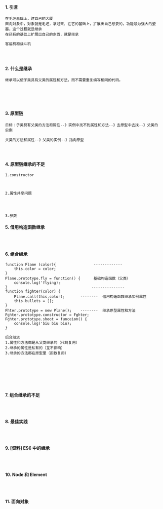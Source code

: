 #### 1.	引言
```
在毛坯基础上，建自己的大厦
面向对象中，对象就是毛坯，拿过来，在它的基础上，扩展出自己想要的，功能最为强大的瓷器，这个过程就是继承
在已有的基础上扩展出自己的东西，就是继承
```
```
客运机和战斗机




```
#### 2.	什么是继承
```
继承可以使子类具有父类的属性和方法，而不需要重复编写相同的代码。






```
#### 3.	原型链
```
目标：子类具有父类的方法和属性--》实例中找不到属性和方法--》去原型中去找--》父类的实例

父类的方法和属性--》父类的实例--》指向原型




```
#### 4.	原型链继承的不足
```
1.constructor



2.属性共享问题




3.参数

```
#### 5.	借用构造函数继承
```



```
#### 6.	组合继承
```
function Plane (color){                 -------------
    this.color = color;
}
Plane.prototype.fly = function() {      基础构造函数（父类）
    console.log('flying);
}                                      ---------------
function fighter(color) {
    Plane.call(this,color);       --------  借用构造函数继承实例属性
    this.bullets = [];
}
Fhter.prototype = new Plane();    --------  继承原型属性和方法
Fghter.prototype.constructor = Fghter;
Fghter.prototype.shoot = funceion() {
    console.log('biu biu biu);
}

```
```
组合继承
1.属性和方法都是从父类继承的（代码复用）
2.继承的属性是私有的（互不影响）
3.继承的方法都在原型里（函数复用）








```
#### 7.	组合继承的不足
```



```
#### 8.	最佳实践
```



```
#### 9.	 [资料] ES6 中的继承
```



```
#### 10.	Node 和 Element
```



```
#### 11.	面向对象
```



```
